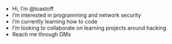 - Hi, I’m @toastoff
- I’m interested in programming and network security
- I’m currently learning how to code
- I’m looking to collaborate on learning projects around hacking
- Reach me through DMs

<!---
toastoff/toastoff is a ✨ special ✨ repository because its `README.md` (this file) appears on your GitHub profile.
You can click the Preview link to take a look at your changes.
--->
